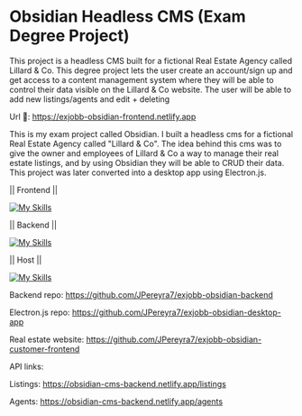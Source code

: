 # Obsidian Headless CMS (Exam Degree Project)
This project is a headless CMS built for a fictional Real Estate Agency called Lillard &amp; Co. This degree project lets the user create an account/sign up and get access to a content management system where they will be able to control their data visible on the Lillard &amp; Co website. The user will be able to add new listings/agents and edit + deleting

Url 🔗: https://exjobb-obsidian-frontend.netlify.app

This is my exam project called Obsidian. I built a headless cms for a fictional Real Estate Agency called "Lillard & Co". The idea behind this cms was to give the owner and employees of Lillard & Co a way to manage their real estate listings, and by using Obsidian they will be able to CRUD their data. This project was later converted into a desktop app using Electron.js.


|| Frontend ||

[![My Skills](https://skillicons.dev/icons?i=react,ts,tailwindcss,electron,jest,vscode)](https://skillicons.dev)

|| Backend ||

[![My Skills](https://skillicons.dev/icons?i=js,nodejs,express,supabase)](https://skillicons.dev)

|| Host ||

[![My Skills](https://skillicons.dev/icons?i=netlify)](https://skillicons.dev)


Backend repo: https://github.com/JPereyra7/exjobb-obsidian-backend

Electron.js repo: https://github.com/JPereyra7/exjobb-obsidian-desktop-app

Real estate website: https://github.com/JPereyra7/exjobb-obsidian-customer-frontend

API links:

Listings: https://obsidian-cms-backend.netlify.app/listings

Agents: https://obsidian-cms-backend.netlify.app/agents




